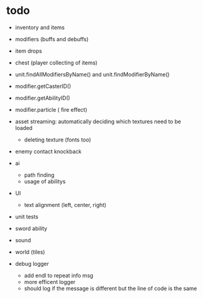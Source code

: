 # todo

* inventory and items
* modifiers (buffs and debuffs)
* item drops
* chest (player collecting of items)
* unit.findAllModifiersByName() and unit.findModifierByName()
* modifier.getCasterID()
* modifier.getAbilityID()
* modifier.particle  ( fire effect)

* asset streaming: automatically deciding which textures need to be loaded
  * deleting texture (fonts too)
* enemy contact knockback
* ai
  * path finding
  * usage of abilitys



* UI
  * text alignment (left, center, right)
	
* unit tests
* sword ability
* sound
* world (tiles)


* debug logger
  * add endl to repeat info msg
  * more efficent logger
  * should log if the message is different but the line of code is the same
 
